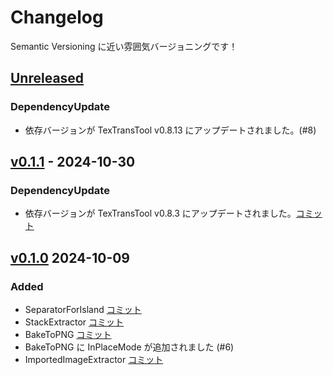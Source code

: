 # Changelog

Semantic Versioning に近い雰囲気バージョニングです！

## [Unreleased](https://github.com/ReinaS-64892/TTT-DestructiveTextureUtilities/compare/v0.1.1...HEAD)

### DependencyUpdate

- 依存バージョンが TexTransTool v0.8.13 にアップデートされました。(#8)

## [v0.1.1](https://github.com/ReinaS-64892/TTT-DestructiveTextureUtilities/compare/v0.1.0...v0.1.1) - 2024-10-30

### DependencyUpdate

- 依存バージョンが TexTransTool v0.8.3 にアップデートされました。[コミット](https://github.com/ReinaS-64892/TTT-DestructiveTextureUtilities/commit/722f919a882ab9513ead7afe3430678a5677e5b9)

## [v0.1.0](https://github.com/ReinaS-64892/TTT-DestructiveTextureUtilities/commit/2f31b28b5dfd89c8f8cce3a4d61554baa473a79c) 2024-10-09

### Added

- SeparatorForIsland [コミット](https://github.com/ReinaS-64892/TTT-DestructiveTextureUtilities/commit/acfcafaa3c150bfdefd89433a3dcfa1a697e925f)
- StackExtractor [コミット](https://github.com/ReinaS-64892/TTT-DestructiveTextureUtilities/commit/4d2883051aa1ab4628d782c00459da9f4c6c7430)
- BakeToPNG [コミット](https://github.com/ReinaS-64892/TTT-DestructiveTextureUtilities/commit/c8d65da6e1d84bc81f067ab9964e86cd2525140a)
- BakeToPNG に InPlaceMode が追加されました (#6)
- ImportedImageExtractor [コミット](https://github.com/ReinaS-64892/TTT-DestructiveTextureUtilities/commit/cca1f4330ff0fdc229c0f06f9bf29a731a4499e0)

